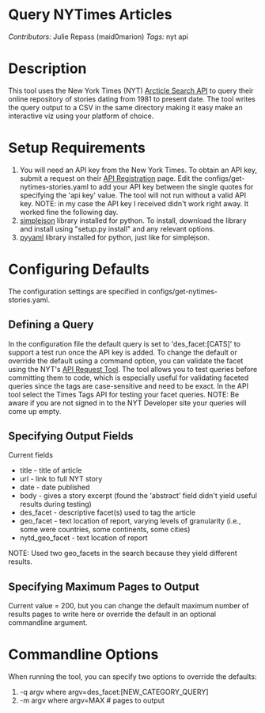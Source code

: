 Query NYTimes Articles
======================
*Contributors:* Julie Repass (maid0marion)
*Tags:* nyt api 

Description
===========
This tool uses the New York Times (NYT) [Arcticle Search API](http://developer.nytimes.com/docs/read/article_search_api)
to query their online repository of stories dating from 1981 to present date.  The tool writes the query output to a CSV in the same directory making it easy make an interactive viz using your platform of choice.

Setup Requirements
==================

1. You will need an API key from the New York Times.  To obtain an API key, submit a request on their [API Registration](http://developer.nytimes.com/apps/register) page.
Edit the configs/get-nytimes-stories.yaml to add your API key between the single quotes for specifying the 'api key' value.  The tool will not run without a valid API key.
NOTE: in my case the API key I received didn't work right away.  It worked fine the following day.
2. [simplejson](https://github.com/simplejson/simplejson) library installed for python. To install, download the library and install using "setup.py install" and any relevant options.
3. [pyyaml](https://github.com/yaml/pyyaml) library installed for python, just like for simplejson.

Configuring Defaults
====================
The configuration settings are specified in configs/get-nytimes-stories.yaml.

Defining a Query
----------------
In the configuration file the default query is set to 'des_facet:[CATS]' to support a test run once the API key is added.  To change the default or override the default using a
command option, you can validate the facet using the NYT's [API Request Tool](http://prototype.nytimes.com/gst/apitool/index.html).  The tool allows you to test
queries before committing them to code, which is especially useful for validating faceted queries since the tags are case-sensitive and need to be exact.  In the API tool select the Times Tags API for testing your facet queries. 
NOTE: Be aware if you are not signed in to the NYT Developer site your queries will come up empty.

Specifying Output Fields
------------------------
Current fields
* title - title of article
* url - link to full NYT story
* date - date published
* body - gives a story excerpt (found the 'abstract' field didn't yield useful results during testing)
* des_facet - descriptive facet(s) used to tag the article
* geo_facet - text location of report, varying levels of granularity (i.e., some were countries, some continents, some cities)
* nytd_geo_facet - text location of report

NOTE: Used two geo_facets in the search because they yield different results.

Specifying Maximum Pages to Output
----------------------------------
Current value = 200, but you can change the default maximum number of results pages to write here or override the default in an optional commandline argument.

Commandline Options
===================
When running the tool, you can specify two options to override the defaults:
1. -q argv where argv=des_facet:[NEW_CATEGORY_QUERY]
2. -m argv where argv=MAX # pages to output




